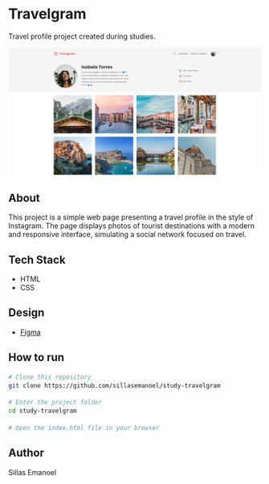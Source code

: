 # Travelgram

Travel profile project created during studies.

![Preview](.github/preview.png)

## About

This project is a simple web page presenting a travel profile in the style of Instagram. The page displays photos of tourist destinations with a modern and responsive interface, simulating a social network focused on travel.

## Tech Stack

- HTML
- CSS

## Design

- [Figma](https://www.figma.com/design/JEMj0VQCqK7ENIm1vayL9a/Perfil-de-viagens--Community-?m=auto&t=HMF6kf1r1gTF1Axq-6)

## How to run

```bash
# Clone this repository
git clone https://github.com/sillasemanoel/study-travelgram

# Enter the project folder
cd study-travelgram

# Open the index.html file in your browser
```

## Author

Sillas Emanoel
